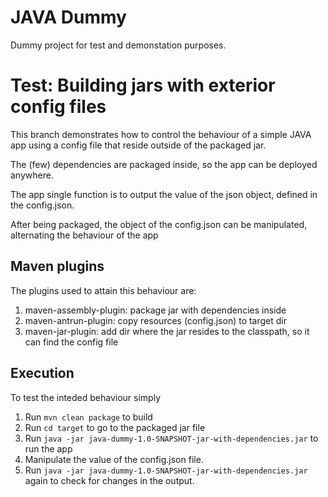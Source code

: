 # JAVA Dummy

Dummy project for test and demonstation purposes.

# Test: Building jars with exterior config files

This branch demonstrates how to control the behaviour of a simple JAVA app using a config file that reside outside of the packaged jar.

The (few) dependencies are packaged inside, so the app can be deployed anywhere.

The app single function is to output the value of the json object, defined in the config.json.

After being packaged, the object of the config.json can be manipulated, alternating the behaviour of the app

## Maven plugins

The plugins used to attain this behaviour are:

1. maven-assembly-plugin: package jar with dependencies inside
2. maven-antrun-plugin: copy resources (config.json) to target dir
3. maven-jar-plugin: add dir where the jar resides to the classpath, so it can find the config file

## Execution

To test the inteded behaviour simply

1. Run `mvn clean package` to build
2. Run `cd target` to go to the packaged jar file
3. Run `java -jar java-dummy-1.0-SNAPSHOT-jar-with-dependencies.jar` to run the app
4. Manipulate the value of the config.json file.
5. Run `java -jar java-dummy-1.0-SNAPSHOT-jar-with-dependencies.jar` again to check for changes in the output.
